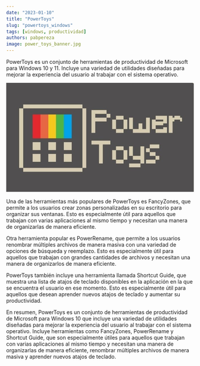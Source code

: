 ```yaml
---
date: "2023-01-10"
title: "PowerToys"
slug: "powertoys_windows"
tags: [windows, productividad]
authors: pabpereza
image: power_toys_banner.jpg
---
```


PowerToys es un conjunto de herramientas de productividad de Microsoft para Windows 10 y 11. Incluye una variedad de utilidades diseñadas para mejorar la experiencia del usuario al trabajar con el sistema operativo.
<!-- truncate -->
![](power_toys_banner.jpg)

Una de las herramientas más populares de PowerToys es FancyZones, que permite a los usuarios crear zonas personalizadas en su escritorio para organizar sus ventanas. Esto es especialmente útil para aquellos que trabajan con varias aplicaciones al mismo tiempo y necesitan una manera de organizarlas de manera eficiente.

Otra herramienta popular es PowerRename, que permite a los usuarios renombrar múltiples archivos de manera masiva con una variedad de opciones de búsqueda y reemplazo. Esto es especialmente útil para aquellos que trabajan con grandes cantidades de archivos y necesitan una manera de organizarlos de manera eficiente.

PowerToys también incluye una herramienta llamada Shortcut Guide, que muestra una lista de atajos de teclado disponibles en la aplicación en la que se encuentra el usuario en ese momento. Esto es especialmente útil para aquellos que desean aprender nuevos atajos de teclado y aumentar su productividad.

En resumen, PowerToys es un conjunto de herramientas de productividad de Microsoft para Windows 10 que incluye una variedad de utilidades diseñadas para mejorar la experiencia del usuario al trabajar con el sistema operativo. Incluye herramientas como FancyZones, PowerRename y Shortcut Guide, que son especialmente útiles para aquellos que trabajan con varias aplicaciones al mismo tiempo y necesitan una manera de organizarlas de manera eficiente, renombrar múltiples archivos de manera masiva y aprender nuevos atajos de teclado.
